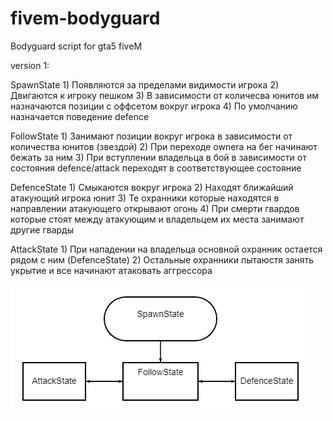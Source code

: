 # fivem-bodyguard
Bodyguard script for gta5 fiveM

version 1:

SpawnState
    1) Появляются за пределами видимости игрока
    2) Двигаются к игроку пешком
    3) В зависимости от количесва юнитов им назначаются позиции с оффсетом вокруг игрока
    4) По умолчанию назначается поведение defence

FollowState
    1) Занимают позиции вокруг игрока в зависимости от количества юнитов (звездой)
    2) При переходе ownera на бег начинают бежать за ним
    3) При вступлении владельца в бой в зависимости от состояния defence/attack переходят в соответствующее состояние

DefenceState
    1) Смыкаются вокруг игрока
    2) Находят ближайший атакующий игрока юнит
    3) Те охранники которые находятся в направлении атакующего открывают огонь
    4) При смерти гвардов которые стоят между атакующим и владельцем их места занимают другие гварды

AttackState
    1) При нападении на владельца основной охранник остается рядом с ним (DefenceState)
    2) Остальные охранники пытаюстя занять укрытие и все начинают атаковать аггрессора

![](images/bodyguardFSM_version_1.png)
